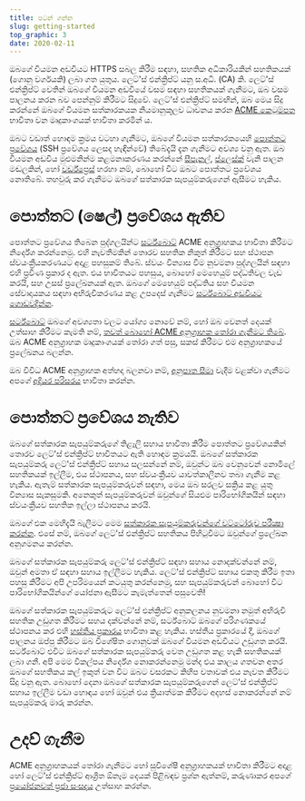 ```yaml
---
title: පටන් ගන්න
slug: getting-started
top_graphic: 3
date: 2020-02-11
---
```


ඔබගේ වියමන අඩවියට HTTPS සබල කිරීම සඳහා, සහතික අධිකාරියකින් සහතිකයක් (ගොනු වර්ගයකි) ලබා ගත යුතුය. ලෙට්'ස් එන්ක්‍රිප්ට් යනු ස.අධි. (CA) කි. ලෙට්'ස් එන්ක්‍රිප්ට් වෙතින් ඔබගේ වියමන අඩවියේ වසම සඳහා සහතිකයක් ගැනීමට, ඔබ වසම පාලනය කරන බව පෙන්නුම් කිරීමට සිදුවේ. ලෙට්'ස් එන්ක්‍රිප්ට් සමඟින්, ඔබ මෙය සිදු කරන්නේ ඔබගේ වියමන සත්කාරකයක නියමානුකූලව ධාවනය කරන [ACME කෙටුම්පත](https://tools.ietf.org/html/rfc8555) භාවිතා වන මෘදුකාංගයක් භාවිතා කරමින් ය.

ඔබට වඩාත් හොඳම ක්‍රමය වටහා ගැනීමට, ඔබගේ වියමන සත්කාරකයෙහි [පොත්තට ප්‍රවේශය](https://en.wikipedia.org/wiki/Shell_account) (SSH ප්‍රවේශය ලෙසද හැඳින්වේ) තිබේදැයි දැන ගැනීමට අවශ්‍ය වනු ඇත. ඔබ වියමන අඩවිය මුළුමනින්ම කළමනාකරණය කරන්නේ [සීපැනල්](https://cpanel.net/), [ප්ලෙස්ක්](https://www.plesk.com/) වැනි පාලන මඬලකින්, හෝ [වර්ඩ්ප්‍රෙස්](https://wordpress.org/) හරහා නම්, බොහෝ විට ඔබට පොත්තට ප්‍රවේශය නොතිබේ. තහවුරු කර ගැනීමට ඔබගේ සත්කාරක සැපයුම්කරුගෙන් ඇසීමට හැකිය.

# පොත්තට (ෂෙල්) ප්‍රවේශය ඇතිව

පොත්තට ප්‍රවේශය තිබෙන පුද්ගලයින්ට [සර්ට්බොට්][] ACME අනුග්‍රාහකය භාවිතා කිරීමට නිර්දේශ කරන්නෙමු. එහි නැවතීමකින් තොරව සහතික නිකුත් කිරීමට සහ ස්ථාපන ස්වයංක්‍රීයකරණයට අදාළ පහසුකම් තිබේ. ස්වයං වින්‍යාස වීම නුවමනා පුද්ගලයින් සඳහා එහි ප්‍රවීණ ප්‍රකාර ද ඇත. එය භාවිතයට පහසුය, බොහෝ මෙහෙයුම් පද්ධතිවල වැඩ කරයි, සහ උසස් ප්‍රලේඛනයක් ඇත. ඔබගේ මෙහෙයුම් පද්ධතිය සහ වියමන සේවාදායකය සඳහා අභිරුචිකරණය කළ උපදෙස් ගැනීමට [සර්ට්බොට් අඩවියට ගොඩවදින්න][Certbot].

[සර්ට්බොට්][] ඔබගේ අවශ්‍යතා වලට යෝග්‍ය නොවේ නම්, හෝ ඔබ වෙනත් දෙයක් උත්සාහ කිරීමට කැමති නම්, [තවත් බොහෝ ACME අනුග්‍රාහක තෝරා ගැනීමට තිබේ](/docs/client-options).  ඔබ ACME අනුග්‍රාහක මෘදුකාංගයක් තෝරා ගත් පසු, සකස් කිරීමට එම අනුග්‍රාහකයේ ප්‍රලේඛනය බලන්න.

ඔබ විවිධ ACME අනුග්‍රාහක අත්හදා බලනවා නම්, [අනුපාත සීමා](/docs/rate-limits) වැදීම වළක්වා ගැනීමට අපගේ [අදියර පරිසරය](/docs/staging-environment) භාවිතා කරන්න.

# පොත්තට ප්‍රවේශය නැතිව

ඔබගේ සත්කාරක සැපයුම්කරුගේ තිළෑලි සහාය භාවිතා කිරීම පොත්තට ප්‍රවේශයකින් තොරව ලෙට්'ස් එන්ක්‍රිප්ට් භාවිතයට ඇති හොඳම ක්‍රමයයි. ඔබගේ සත්කාරක සැපයුම්කරු ලෙට්'ස් එන්ක්‍රිප්ට් සහාය සලසන්නේ නම්, ඔවුන්ට ඔබ වෙනුවෙන් නොමිලේ සහතිකයක් ඉල්ලීම, එය ස්ථාපනය, සහ ස්වයංක්‍රීයව යාවත්කාලීනව තබා ගැනීම කළ හැකිය. ඇතැම් සත්කාරක සැපයුම්කරුවන් සඳහා, මෙය ඔබ සරලව සක්‍රිය කළ යුතු වින්‍යාස සැකසුමකි. අනෙකුත් සැපයුම්කරුවන් ඔවුන්ගේ සියළුම පාරිභෝගිකයින් සඳහා ස්වයංක්‍රීයව සහතික ඉල්ලා ස්ථාපනය කරයි.

ඔබගේ එක මෙහිදැයි බැලීමට මෙම [සත්කාරක සැපයුම්කරුවන්ගේ වට්ටෝරුව පරීක්‍ෂා කරන්න](https://community.letsencrypt.org/t/web-hosting-who-support-lets-encrypt/6920). එසේ නම්, ඔබගේ ලෙට්'ස් එන්ක්‍රිප්ට් සහතිකය පිහිටුවීමට ඔවුන්ගේ ප්‍රලේඛන අනුගමනය කරන්න.

ඔබගේ සත්කාරක සැපයුම්කරු ලෙට්'ස් එන්ක්‍රිප්ට් සඳහා සහාය නොදක්වන්නේ නම්, ඔවුන් අමතා ඒ සඳහා සහාය ඉල්ලීමට හැකිය. ලෙට්'ස් එන්ක්‍රිප්ට් සහාය එකතු කිරීම ඉතා පහසු කිරීමට අපි උපරිමයෙන් කටයුතු කරන්නෙමු, සහ සැපයුම්කරුවන් බොහෝ විට පාරිභෝගිකයින්ගේ යෝජනා ඇසීමට කැමැත්තෙන් පසුවෙති!

ඔබගේ සත්කාරක සැපයුම්කරුට ලෙට්'ස් එන්ක්‍රිප්ට් අනුකලනය නුවමනා නමුත් අභිරුචි සහතික උඩුගත කිරීමට සහය දක්වන්නේ නම්, සර්ට්බොට් ඔබගේ පරිගණකයේ ස්ථාපනය කර එහි [හස්තීය ප්‍රකාරය](https://certbot.eff.org/docs/using.html#manual) භාවිතා කළ හැකිය. හස්තීය ප්‍රකාරයේ දී, ඔබගේ පාලනය ඔප්පු කිරීමට ඔබ විශේෂිත ගොනුවක් ඔබගේ වියමන අඩවියට උඩුගත කරයි. සර්ට්බොට් එවිට ඔබගේ සත්කාරක සැපයුම්කරු වෙත උඩුගත කළ හැකි සහතිකයක් ලබා ගනී. අපි මෙම විකල්පය නිර්දේශ නොකරන්නෙමු මන්ද එය කාලය ගතවන අතර ඔබගේ සහතිකය කල් ඉකුත් වන විට ඔබට වසරකට කිහිප වතාවක් එය නැවත කිරීමට සිදු වනු ඇත. බොහෝ දෙනා ඔබගේ සත්කාරක සැපයුම්කරුගෙන් ලෙට්'ස් එන්ක්‍රිප්ට් සහාය ඉල්ලීම වඩා හොඳය හෝ ඔවුන් එය ක්‍රියාත්මක කිරීමට අදහස් නොකරන්නේ නම් සැපයුම්කරු මාරු කරන්න.

# උදව් ගැනීම

ACME අනුග්‍රාහකයක් තෝරා ගැනීමට හෝ සුවිශේෂී අනුග්‍රාහකයක් භාවිතා කිරීමට අදාළ හෝ ලෙට්'ස් එන්ක්‍රිප්ට් ආශ්‍රිත ඕනෑම දෙයක් පිළිබඳව ප්‍රශ්න ඇත්නම්, කරුණාකර අපගේ [ප්‍රයෝජනවත් ප්‍රජා සංසදය](https://community.letsencrypt.org/) උත්සාහ කරන්න.

[සර්ට්බොට්]: https://certbot.eff.org/ "Certbot"

[Certbot]: https://certbot.eff.org/ "Certbot"
